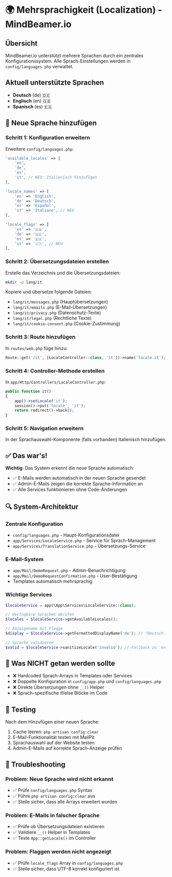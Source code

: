 # 🌍 Mehrsprachigkeit (Localization) - MindBeamer.io

## Übersicht

MindBeamer.io unterstützt mehrere Sprachen durch ein zentrales Konfigurationssystem. Alle Sprach-Einstellungen werden in `config/languages.php` verwaltet.

## Aktuell unterstützte Sprachen

- **Deutsch** (de) 🇩🇪
- **Englisch** (en) 🇬🇧  
- **Spanisch** (es) 🇪🇸

## 🔧 Neue Sprache hinzufügen

### Schritt 1: Konfiguration erweitern

Erweitere `config/languages.php`:

```php
'available_locales' => [
    'en',
    'de', 
    'es',
    'it', // NEU: Italienisch hinzufügen
],

'locale_names' => [
    'en' => 'English',
    'de' => 'Deutsch',
    'es' => 'Español', 
    'it' => 'Italiano', // NEU
],

'locale_flags' => [
    'en' => '🇬🇧',
    'de' => '🇩🇪',
    'es' => '🇪🇸',
    'it' => '🇮🇹', // NEU
],
```

### Schritt 2: Übersetzungsdateien erstellen

Erstelle das Verzeichnis und die Übersetzungsdateien:

```bash
mkdir -p lang/it
```

Kopiere und übersetze folgende Dateien:
- `lang/it/messages.php` (Hauptübersetzungen)
- `lang/it/emails.php` (E-Mail-Übersetzungen)
- `lang/it/privacy.php` (Datenschutz-Texte)
- `lang/it/legal.php` (Rechtliche Texte)
- `lang/it/cookie-consent.php` (Cookie-Zustimmung)

### Schritt 3: Route hinzufügen

In `routes/web.php` füge hinzu:

```php
Route::get('/it', [LocaleController::class, 'it'])->name('locale.it');
```

### Schritt 4: Controller-Methode erstellen

In `app/Http/Controllers/LocaleController.php`:

```php
public function it()
{
    app()->setLocale('it');
    session()->put('locale', 'it');
    return redirect()->back();
}
```

### Schritt 5: Navigation erweitern

In der Sprachauswahl-Komponente (falls vorhanden) Italienisch hinzufügen.

## ✅ Das war's!

**Wichtig**: Das System erkennt die neue Sprache automatisch:
- ✅ E-Mails werden automatisch in der neuen Sprache gesendet
- ✅ Admin-E-Mails zeigen die korrekte Sprache-Information an
- ✅ Alle Services funktionieren ohne Code-Änderungen

## 🔍 System-Architektur

### Zentrale Konfiguration
- `config/languages.php` - Haupt-Konfigurationsdatei
- `app/Services/LocaleService.php` - Service für Sprach-Management
- `app/Services/TranslationService.php` - Übersetzungs-Service

### E-Mail-System
- `app/Mail/DemoRequest.php` - Admin-Benachrichtigung
- `app/Mail/DemoRequestConfirmation.php` - User-Bestätigung
- Templates automatisch mehrsprachig

### Wichtige Services
```php
$localeService = app(\App\Services\LocaleService::class);

// Verfügbare Sprachen abrufen
$locales = $localeService->getAvailableLocales();

// Anzeigename mit Flagge
$display = $localeService->getFormattedDisplayName('de'); // "Deutsch 🇩🇪"

// Sprache validieren
$valid = $localeService->sanitizeLocale('invalid'); // Fallback zu 'en'
```

## 🚫 Was NICHT getan werden sollte

- ❌ Hardcoded Sprach-Arrays in Templates oder Services
- ❌ Doppelte Konfiguration in `config/app.php` und `config/languages.php`
- ❌ Direkte Übersetzungen ohne `__()` Helper
- ❌ Sprach-spezifische if/else Blöcke im Code

## 🧪 Testing

Nach dem Hinzufügen einer neuen Sprache:

1. Cache leeren: `php artisan config:clear`
2. E-Mail-Funktionalität testen mit MailPit
3. Sprachauswahl auf der Website testen
4. Admin-E-Mails auf korrekte Sprach-Anzeige prüfen

## 📝 Troubleshooting

### Problem: Neue Sprache wird nicht erkannt
- ✅ Prüfe `config/languages.php` Syntax
- ✅ Führe `php artisan config:clear` aus
- ✅ Stelle sicher, dass alle Arrays erweitert wurden

### Problem: E-Mails in falscher Sprache
- ✅ Prüfe ob Übersetzungsdateien existieren
- ✅ Validiere `__()` Helper in Templates
- ✅ Teste `App::getLocale()` im Controller

### Problem: Flaggen werden nicht angezeigt
- ✅ Prüfe `locale_flags` Array in `config/languages.php`
- ✅ Stelle sicher, dass UTF-8 korrekt konfiguriert ist
